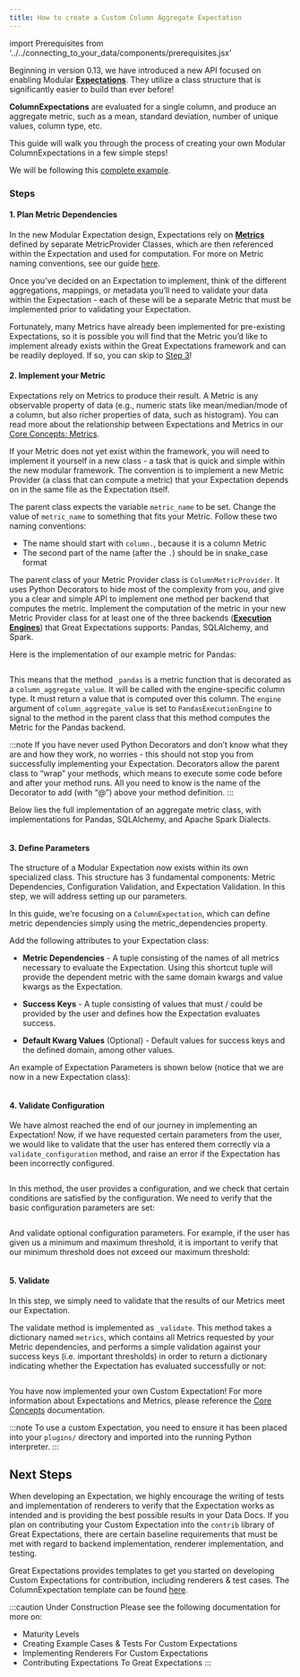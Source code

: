 ```yaml
---
title: How to create a Custom Column Aggregate Expectation
---
```

import Prerequisites from '../../connecting_to_your_data/components/prerequisites.jsx'

Beginning in version 0.13, we have introduced a new API focused on enabling Modular [**Expectations**](../../../reference/expectations/expectations.md). They utilize a class structure that is significantly easier to build than ever before!

**ColumnExpectations** are evaluated for a single column, and produce an aggregate metric, such as a mean, standard deviation, number of unique values, column type, etc.

This guide will walk you through the process of creating your own Modular ColumnExpectations in a few simple steps!

We will be following this [complete example](../../../../tests/integration/docusaurus/expectations/creating_custom_expectations/custom_column_max_example.py).

<Prerequisites>

</Prerequisites>

### Steps

#### 1. Plan Metric Dependencies

In the new Modular Expectation design, Expectations rely on [**Metrics**](../../../reference/metrics.md) defined by separate MetricProvider Classes, which are then referenced within the Expectation and used for computation. For more on Metric naming conventions, see our guide [here](../../../reference/metrics.md#metrics-naming-conventions).

Once you’ve decided on an Expectation to implement, think of the different aggregations, mappings, or metadata you’ll need to validate your data within the Expectation - each of these will be a separate Metric that must be implemented prior to validating your Expectation.

Fortunately, many Metrics have already been implemented for pre-existing Expectations, so it is possible you will find that the Metric you’d like to implement already exists within the Great Expectations framework and can be readily deployed. If so, you can skip to [Step 3](#3-define-parameters)!

#### 2. Implement your Metric

Expectations rely on Metrics to produce their result. A Metric is any observable property of data (e.g., numeric stats like mean/median/mode of a column, but also richer properties of data, such as histogram). You can read more about the relationship between Expectations and Metrics in our [Core Concepts: Metrics](../../../reference/metrics.md).

If your Metric does not yet exist within the framework, you will need to implement it yourself in a new class - a task that is quick and simple within the new modular framework. The convention is to implement a new Metric Provider (a class that can compute a metric) that your Expectation depends on in the same file as the Expectation itself.

The parent class expects the variable `metric_name` to be set. Change the value of `metric_name` to something that fits your Metric. Follow these two naming conventions:

* The name should start with `column.`, because it is a column Metric
* The second part of the name (after the `.`) should be in snake_case format

The parent class of your Metric Provider class is `ColumnMetricProvider`. It uses Python Decorators to hide most of the complexity from you, and give you a clear and simple API to implement one method per backend that computes the metric.
Implement the computation of the metric in your new Metric Provider class for at least one of the three backends ([**Execution Engines**](../../../reference/execution_engine.md)) that Great Expectations supports: Pandas, SQLAlchemy, and Spark.

Here is the implementation of our example metric for Pandas:

```python file=../../../../tests/integration/docusaurus/expectations/creating_custom_expectations/custom_column_max_example.py#L49-L52
```
This means that the method `_pandas` is a metric function that is decorated as a `column_aggregate_value`. It will be called with the engine-specific column type. It must return a value that is computed over this column. 
The `engine` argument of `column_aggregate_value` is set to `PandasExecutionEngine` to signal to the method in the parent class that this method computes the Metric for the Pandas backend.

:::note
If you have never used Python Decorators and don’t know what they are and how they work, no worries - this should not stop you from successfully implementing your Expectation. Decorators allow the parent class to “wrap” your methods, which means to execute some code before and after your method runs. All you need to know is the name of the Decorator to add (with “@”) above your method definition.
:::

Below lies the full implementation of an aggregate metric class, with implementations for Pandas, SQLAlchemy, and Apache Spark Dialects.

```python file=../../../../tests/integration/docusaurus/expectations/creating_custom_expectations/custom_column_max_example.py#L44-L63
```

#### 3. Define Parameters

The structure of a Modular Expectation now exists within its own specialized class. This structure has 3 fundamental components: Metric Dependencies, Configuration Validation, and Expectation Validation. In this step, we will address setting up our parameters.

In this guide, we're focusing on a `ColumnExpectation`, which can define metric dependencies simply using the metric_dependencies property.

Add the following attributes to your Expectation class:

* **Metric Dependencies** - A tuple consisting of the names of all metrics necessary to evaluate the Expectation. Using this shortcut tuple will provide the dependent metric with the same domain kwargs and value kwargs as the Expectation.

* **Success Keys** - A tuple consisting of values that must / could be provided by the user and defines how the Expectation evaluates success.

* **Default Kwarg Values** (Optional) - Default values for success keys and the defined domain, among other values.

An example of Expectation Parameters is shown below (notice that we are now in a new Expectation class):

```python file=../../../../tests/integration/docusaurus/expectations/creating_custom_expectations/custom_column_max_example.py#L66-L80
```

#### 4. Validate Configuration

We have almost reached the end of our journey in implementing an Expectation! 
Now, if we have requested certain parameters from the user, we would like to validate that the user has entered them correctly via a `validate_configuration` method, and raise an error if the Expectation has been incorrectly configured.

```python file=../../../../tests/integration/docusaurus/expectations/creating_custom_expectations/custom_column_max_example.py#L119-L136
```

In this method, the user provides a configuration, and we check that certain conditions are satisfied by the configuration. We need to verify that the basic configuration parameters are set:

```python file=../../../../tests/integration/docusaurus/expectations/creating_custom_expectations/custom_column_max_example.py#L138-L144
```

And validate optional configuration parameters. For example, if the user has given us a minimum and maximum threshold, it is important to verify that our minimum threshold does not exceed our maximum threshold:

```python file=../../../../tests/integration/docusaurus/expectations/creating_custom_expectations/custom_column_max_example.py#L146-L169
```

#### 5. Validate

In this step, we simply need to validate that the results of our Metrics meet our Expectation.

The validate method is implemented as `_validate`. 
This method takes a dictionary named `metrics`, which contains all Metrics requested by your Metric dependencies, 
and performs a simple validation against your success keys (i.e. important thresholds) in order to return a dictionary indicating whether the Expectation has evaluated successfully or not:

```python file=../../../../tests/integration/docusaurus/expectations/creating_custom_expectations/custom_column_max_example.py#L82-L117
```

You have now implemented your own Custom Expectation! For more information about Expectations and Metrics, please reference the [Core Concepts](../../../reference/core_concepts.md) documentation.

:::note
To use a custom Expectation, you need to ensure it has been placed into your `plugins/` directory and imported into the running Python interpreter.
:::

## Next Steps

When developing an Expectation, we highly encourage the writing of tests and implementation of renderers to verify that the Expectation works as intended and is providing the best possible results in your Data Docs.
If you plan on contributing your Custom Expectation into the `contrib` library of Great Expectations, there are certain baseline requirements that must be met with regard to backend implementation, renderer implementation, and testing.

Great Expectations provides templates to get you started on developing Custom Expectations for contribution, including renderers & test cases. The ColumnExpectation template can be found [here](../../../../examples/expectations/column_aggregate_expectation_template.py).

:::caution Under Construction
Please see the following documentation for more on:
* Maturity Levels
* Creating Example Cases & Tests For Custom Expectations
* Implementing Renderers For Custom Expectations
* Contributing Expectations To Great Expectations
:::